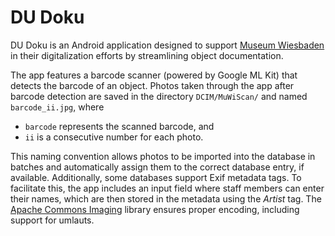 # DU Doku

DU Doku is an Android application designed to support [Museum Wiesbaden](https://museum-wiesbaden.de) in their digitalization efforts by streamlining object documentation.

The app features a barcode scanner (powered by Google ML Kit) that detects the barcode of an object. Photos taken through the app after barcode detection are saved in the directory `DCIM/MuWiScan/` and named `barcode_ii.jpg`, where

- `barcode` represents the scanned barcode, and
- `ii` is a consecutive number for each photo.

This naming convention allows photos to be imported into the database in batches and automatically assign them to the correct database entry, if available.
Additionally, some databases support Exif metadata tags.
To facilitate this, the app includes an input field where staff members can enter their names, which are then stored in the metadata using the *Artist* tag.
The [Apache Commons Imaging](https://github.com/apache/commons-imaging) library ensures proper encoding, including support for umlauts.
